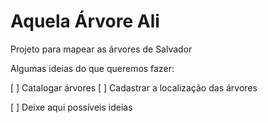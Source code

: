 # Aquela Árvore Ali

Projeto para mapear as árvores de Salvador

Algumas ideias do que queremos fazer:

[ ] Catalogar árvores
[ ] Cadastrar a localização das árvores

[ ] Deixe aqui possíveis ideias 
